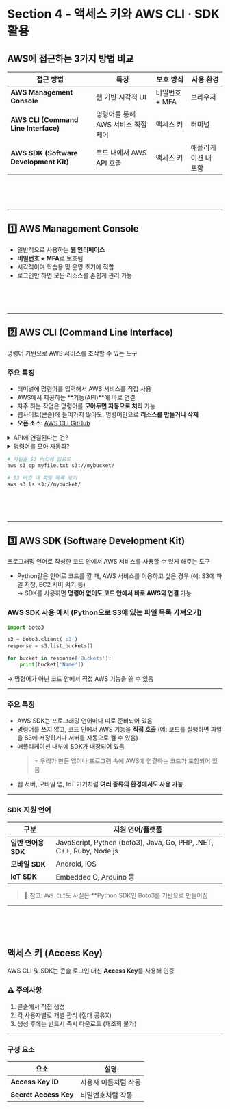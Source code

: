 # Section 4 - 액세스 키와 AWS CLI · SDK 활용

## AWS에 접근하는 3가지 방법 비교

| 접근 방법 | 특징 | 보호 방식 | 사용 환경 |
|-----------|------|-----------|-----------|
| **AWS Management Console** | 웹 기반 시각적 UI | 비밀번호 + MFA | 브라우저 |
| **AWS CLI (Command Line Interface)** | 명령어를 통해 AWS 서비스 직접 제어 | 액세스 키 | 터미널 |
| **AWS SDK (Software Development Kit)** | 코드 내에서 AWS API 호출 | 액세스 키 | 애플리케이션 내 포함 |

<br><br><br>

---

## 1️⃣ AWS Management Console

- 일반적으로 사용하는 **웹 인터페이스**
- **비밀번호 + MFA**로 보호됨
- 시각적이며 학습용 및 운영 초기에 적합
- 로그인만 하면 모든 리소스를 손쉽게 관리 가능


<br><br><br>

---

## 2️⃣ AWS CLI (Command Line Interface)
명령어 기반으로 AWS 서비스를 조작할 수 있는 도구

### 주요 특징
- 터미널에 명령어를 입력해서 AWS 서비스를 직접 사용
- AWS에서 제공하는 **기능(API)**에 바로 연결
- 자주 하는 작업은 명령어를 **모아두면 자동으로 처리** 가능
- 웹사이트(콘솔)에 들어가지 않아도, 명령어만으로 **리소스를 만들거나 삭제**
- **오픈 소스**: [AWS CLI GitHub](https://github.com/aws/aws-cli)

<details>
<summary> API에 연결된다는 건? </summary>

```bash
aws s3 ls
```
→ 위 명령어는 S3 버킷 목록을 가져오라는 AWS의 API와 연결됨

→ 콘솔에서 클릭하지 않고도 결과를 바로 확인 가능

</details>

<details>
<summary> 명령어를 모아 자동화? </summary>

```bash
#!/bin/bash
aws s3 cp backup.zip s3://my-bucket/
aws ec2 start-instances --instance-ids i-1234567890abcdef0
```
→ 위에처럼 명령어 여러 개를 파일로 저장해두면 매번 타이핑하지 않아도 스크립트 한 번 실행으로 여러 작업을 자동으로 처리가능
> 예를 들어, 백업 파일을 업로드하고 서버를 동시에 켜는 작업을 자동으로 수행

</details>

```bash
# 파일을 S3 버킷에 업로드
aws s3 cp myfile.txt s3://mybucket/

# S3 버킷 내 파일 목록 보기
aws s3 ls s3://mybucket/
```


<br><br><br>

---

## 3️⃣ AWS SDK (Software Development Kit)

프로그래밍 언어로 작성한 코드 안에서 AWS 서비스를 사용할 수 있게 해주는 도구

- Python같은 언어로 코드를 짤 때, AWS 서비스를 이용하고 싶은 경우 (예: S3에 파일 저장, EC2 서버 켜기 등)  
→ SDK를 사용하면 **명령어 없이도 코드 안에서 바로 AWS와 연결** 가능

### AWS SDK 사용 예시 (Python으로 S3에 있는 파일 목록 가져오기)

```python
import boto3

s3 = boto3.client('s3')
response = s3.list_buckets()

for bucket in response['Buckets']:
    print(bucket['Name'])
```
→ 명령어가 아닌 코드 안에서 직접 AWS 기능을 쓸 수 있음

---

### 주요 특징
- AWS SDK는 프로그래밍 언어마다 따로 준비되어 있음
- 명령어를 쓰지 않고, 코드 안에서 AWS 기능을 **직접 호출** (예: 코드를 실행하면 파일을 S3에 저장하거나 서버를 자동으로 켤 수 있음)
- 애플리케이션 내부에 SDK가 내장되어 있음
    > = 우리가 만든 앱이나 프로그램 속에 AWS에 연결하는 코드가 포함되어 있음
- 웹 서버, 모바일 앱, IoT 기기처럼 **여러 종류의 환경에서도 사용 가능**

---

### SDK 지원 언어

| 구분 | 지원 언어/플랫폼 |
|------|------------------|
| **일반 언어용 SDK** | JavaScript, Python (boto3), Java, Go, PHP, .NET, C++, Ruby, Node.js |
| **모바일 SDK** | Android, iOS |
| **IoT SDK** | Embedded C, Arduino 등 |

> 📌 참고: `AWS CLI`도 사실은 **Python SDK인 Boto3를 기반으로 만들어짐

---
<br><br><br>

## 액세스 키 (Access Key) 
AWS CLI 및 SDK는 콘솔 로그인 대신 **Access Key**를 사용해 인증

### ⚠️ 주의사항
1. 콘솔에서 직접 생성
2. 각 사용자별로 개별 관리 (절대 공유X)
3. 생성 후에는 반드시 즉시 다운로드 (재조회 불가)

---

### 구성 요소

| 요소                | 설명                        |
|---------------------|-----------------------------|
| **Access Key ID**   | 사용자 이름처럼 작동         |
| **Secret Access Key** | 비밀번호처럼 작동       |
